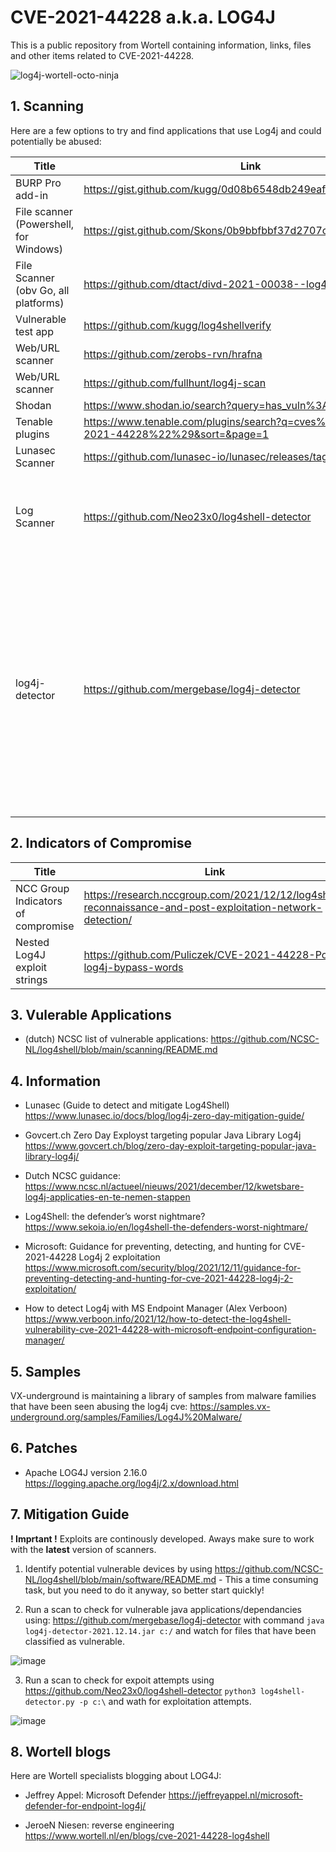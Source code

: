 # CVE-2021-44228 a.k.a. LOG4J
This is a public repository from Wortell containing information, links, files and other items related to CVE-2021-44228.

![log4j-wortell-octo-ninja](https://user-images.githubusercontent.com/24291535/146187309-01aec593-340e-451b-a5f3-219196679855.png)


## 1. Scanning

Here are a few options to try and find applications that use Log4j and could potentially be abused:

| Title | Link | Comments |
| ----- | ---- | ----------- |
| BURP Pro add-in | https://gist.github.com/kugg/0d08b6548db249eaffaca1799e0d01d6 | | 
| File scanner (Powershell, for Windows) | https://gist.github.com/Skons/0b9bbfbbf37d2707ccf83f3d549a6588 | |
| File Scanner (obv Go, all platforms) | https://github.com/dtact/divd-2021-00038--log4j-scanner | Will also disable JNDI, when found! |
| Vulnerable test app | https://github.com/kugg/log4shellverify | |
| Web/URL scanner | https://github.com/zerobs-rvn/hrafna | |
| Web/URL scanner | https://github.com/fullhunt/log4j-scan ||
| Shodan | https://www.shodan.io/search?query=has_vuln%3ACVE2021-44228 ||
| Tenable plugins | https://www.tenable.com/plugins/search?q=cves%3A%28%22CVE-2021-44228%22%29&sort=&page=1 | |
| Lunasec Scanner | https://github.com/lunasec-io/lunasec/releases/tag/v1.0.0-log4shell | |
| Log Scanner | https://github.com/Neo23x0/log4shell-detector | It checks local log files for indicators of exploitation attempts |
| log4j-detector | https://github.com/mergebase/log4j-detector |  Detects log4j versions on your file-system, including deeply recursively nested copies (jars inside jars inside jars). Works on Linux, Windows, and Mac, and everywhere else Java runs, too! |

## 2. Indicators of Compromise

| Title | Link |
| ----- | ---- | 
| NCC Group Indicators of compromise | https://research.nccgroup.com/2021/12/12/log4shell-reconnaissance-and-post-exploitation-network-detection/ | 
| Nested Log4J exploit strings | https://github.com/Puliczek/CVE-2021-44228-PoC-log4j-bypass-words  |

## 3. Vulerable Applications

* (dutch) NCSC list of vulnerable applications:
https://github.com/NCSC-NL/log4shell/blob/main/scanning/README.md

## 4. Information

* Lunasec (Guide to detect and mitigate Log4Shell)
https://www.lunasec.io/docs/blog/log4j-zero-day-mitigation-guide/

* Govcert.ch Zero Day Exployst targeting popular Java Library Log4j
https://www.govcert.ch/blog/zero-day-exploit-targeting-popular-java-library-log4j/

* Dutch NCSC guidance:
https://www.ncsc.nl/actueel/nieuws/2021/december/12/kwetsbare-log4j-applicaties-en-te-nemen-stappen

* Log4Shell: the defender’s worst nightmare?
https://www.sekoia.io/en/log4shell-the-defenders-worst-nightmare/

* Microsoft: Guidance for preventing, detecting, and hunting for CVE-2021-44228 Log4j 2 exploitation 
https://www.microsoft.com/security/blog/2021/12/11/guidance-for-preventing-detecting-and-hunting-for-cve-2021-44228-log4j-2-exploitation/

* How to detect Log4j with MS Endpoint Manager (Alex Verboon)
https://www.verboon.info/2021/12/how-to-detect-the-log4shell-vulnerability-cve-2021-44228-with-microsoft-endpoint-configuration-manager/

## 5. Samples

VX-underground is maintaining a library of samples from malware families that have been seen abusing the log4j cve: https://samples.vx-underground.org/samples/Families/Log4J%20Malware/

## 6. Patches

* Apache LOG4J version 2.16.0
https://logging.apache.org/log4j/2.x/download.html

## 7. Mitigation Guide
**! Imprtant !** Exploits are continously developed. Aways make sure to work with the **latest** version of scanners.

1. Identify potential vulnerable devices by using https://github.com/NCSC-NL/log4shell/blob/main/software/README.md - This a time consuming task, but you need to do it anyway, so better start quickly!

2. Run a scan to check for vulnerable java applications/dependancies using: https://github.com/mergebase/log4j-detector with command `java log4j-detector-2021.12.14.jar c:/` and watch for files that have been classified as vulnerable.

![image](https://user-images.githubusercontent.com/24291535/146075945-037eb767-afd8-4612-8284-49f16b80b8b5.png)

3. Run a scan to check for expoit attempts using https://github.com/Neo23x0/log4shell-detector `python3 log4shell-detector.py -p c:\` and wath for exploitation attempts.

![image](https://user-images.githubusercontent.com/24291535/146076166-4276bcf6-7366-40a9-bf15-f9ace0d35c2e.png)

 ## 8. Wortell blogs

 Here are Wortell specialists blogging about LOG4J:

 * Jeffrey Appel: Microsoft Defender
https://jeffreyappel.nl/microsoft-defender-for-endpoint-log4j/

 * JeroeN Niesen: reverse engineering
 https://www.wortell.nl/en/blogs/cve-2021-44228-log4shell
